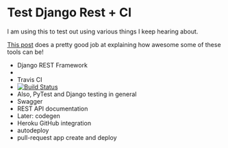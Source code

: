# Test Django Rest + CI

I am using this to test out using various things I keep hearing about.

[This post](http://ngenworks.com/technology/how-django-rest-framework-changed-my-life/) does a pretty good job at explaining how awesome some of these tools can be!
* Django REST Framework
 * 
* Travis CI
 * [![Build Status](https://travis-ci.org/qayshp/test-django-rest-ci.svg?branch=master)](https://travis-ci.org/qayshp/test-django-rest-ci)
 * Also, PyTest and Django testing in general
* Swagger
 * REST API documentation
 * Later: codegen
* Heroku GitHub integration
 * autodeploy
 * pull-request app create and deploy
